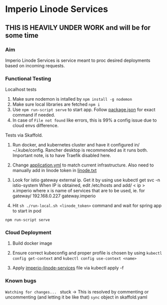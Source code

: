 # Imperio Linode Services

## THIS IS HEAVILY UNDER WORK and will be for some time
### Aim

Imperio Linode Services is service meant to proc desired deployments based on incoming requests.

### Functional Testing

Localhost tests
1. Make sure nodemon is intalled by `npm install -g nodemon`
2. Make sure local libraries are fetched `npm i`
3. Use `npm run-script serve` to start app. Follow [package.json](package.json) for exact command if needed.
4. In case of `File not found` like errors, this is 99% a config issue due to cloud envs difference.


Tests via Skaffold.

1. Run docker, and kubernetes cluster and have it configured in/ ~/.kube/config. Rancher desktop is recommended as it runs both. Important note, is to have Traefik disabled here.

2. Change [application.yml](src/main/resources/application.yml) to match current infrastructure. Also need to manually add in linode token in [linode.txt](./app/resources/linode.txt)

3. Look for istio gateway external ip. Get it by using use kubectl get svc -n istio-system
When IP is obtained, edit /etc/hosts and add/ < ip > 	x.imperio where x is name of services that are to be used, ie. for gateway/ 192.168.0.227	gateway.imperio

3. Hit `sh ./run-local.sh <linode_token>` command and wait for spring app to start in pod

`npm run-script serve`
### Cloud Deployment
1. Build docker image

2. Ensure correct kubeconfig and proper profile is chosen by using `kubectl config get-context` and `kubectl config use-context <name>`

3. Apply [imperio-linode-services](imperio-linode-services.yaml) file via kubectl apply -f

### Known bugs

`Watching for changes... ` stuck -> This is resolved by commenting or uncommenting (and letting it be like that) `sync`
object in skaffold.yaml

